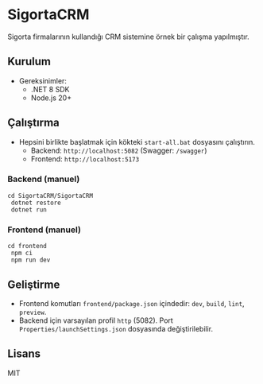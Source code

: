 # SigortaCRM
Sigorta firmalarının kullandığı CRM sistemine örnek bir çalışma yapılmıştır.

## Kurulum
- Gereksinimler:
  - .NET 8 SDK
  - Node.js 20+

## Çalıştırma
- Hepsini birlikte başlatmak için kökteki `start-all.bat` dosyasını çalıştırın.
  - Backend: `http://localhost:5082` (Swagger: `/swagger`)
  - Frontend: `http://localhost:5173`

### Backend (manuel)
```
cd SigortaCRM/SigortaCRM
 dotnet restore
 dotnet run
```

### Frontend (manuel)
```
cd frontend
 npm ci
 npm run dev
```

## Geliştirme
- Frontend komutları `frontend/package.json` içindedir: `dev`, `build`, `lint`, `preview`.
- Backend için varsayılan profil `http` (5082). Port `Properties/launchSettings.json` dosyasında değiştirilebilir.

## Lisans
MIT